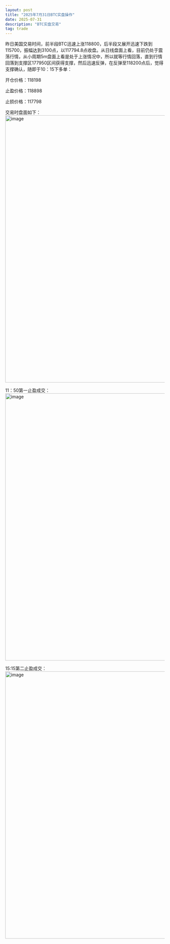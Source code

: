 ```yaml
---
layout: post
title: "2025年7月31日BTC实盘操作"
date: 2025-07-31
description: "BTC实盘交易"
tag: trade
---  
```

昨日美国交易时间，前半段BTC迅速上涨118800，后半段又展开迅速下跌到115700，振幅达到3100点，以117794.8点收盘。从日线盘面上看，目前仍处于震荡行情，从小周期5m盘面上看是处于上涨情况中，所以就等行情回落，直到行情回落到支撑区177950区间获得支撑，然后迅速反弹，在反弹至118200点后，觉得支撑确认，随即于10：15下多单：

开仓价格：118198

止盈价格：118898

止损价格：117798

交易时盘面如下：
<img width="1704" height="843" alt="image" src="https://github.com/user-attachments/assets/c4199ba3-3286-4380-8d09-58414e9eedba" />

11：50第一止盈成交：
<img width="1704" height="843" alt="image" src="https://github.com/user-attachments/assets/0359728d-def0-427f-963b-7663d3e6371b" />

15:15第二止盈成交：
<img width="1704" height="843" alt="image" src="https://github.com/user-attachments/assets/261ed37b-b49c-4a67-8527-b607be80c315" />

